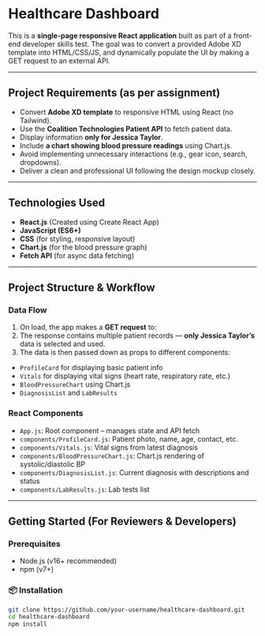 # Healthcare Dashboard

This is a **single-page responsive React application** built as part of a front-end developer skills test. The goal was to convert a provided Adobe XD template into HTML/CSS/JS, and dynamically populate the UI by making a GET request to an external API.

---

## Project Requirements (as per assignment)

- Convert **Adobe XD template** to responsive HTML using React (no Tailwind).
- Use the **Coalition Technologies Patient API** to fetch patient data.
- Display information **only for Jessica Taylor**.
- Include **a chart showing blood pressure readings** using Chart.js.
- Avoid implementing unnecessary interactions (e.g., gear icon, search, dropdowns).
- Deliver a clean and professional UI following the design mockup closely.

---

## Technologies Used

- **React.js** (Created using Create React App)
- **JavaScript (ES6+)**
- **CSS** (for styling, responsive layout)
- **Chart.js** (for the blood pressure graph)
- **Fetch API** (for async data fetching)

---

## Project Structure & Workflow

### Data Flow

1. On load, the app makes a **GET request** to:
2. The response contains multiple patient records — **only Jessica Taylor’s** data is selected and used.
3. The data is then passed down as props to different components:
- `ProfileCard` for displaying basic patient info
- `Vitals` for displaying vital signs (heart rate, respiratory rate, etc.)
- `BloodPressureChart` using Chart.js
- `DiagnosisList` and `LabResults`

### React Components

- `App.js`: Root component – manages state and API fetch
- `components/ProfileCard.js`: Patient photo, name, age, contact, etc.
- `components/Vitals.js`: Vital signs from latest diagnosis
- `components/BloodPressureChart.js`: Chart.js rendering of systolic/diastolic BP
- `components/DiagnosisList.js`: Current diagnosis with descriptions and status
- `components/LabResults.js`: Lab tests list

---

## Getting Started (For Reviewers & Developers)

### Prerequisites

- Node.js (v16+ recommended)
- npm (v7+)

### 📦 Installation

```bash
git clone https://github.com/your-username/healthcare-dashboard.git
cd healthcare-dashboard
npm install
